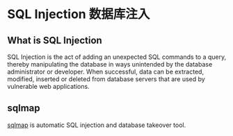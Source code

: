 # SQL Injection 数据库注入

## What is SQL Injection

SQL Injection is the act of adding an unexpected SQL commands to a query, thereby manipulating the database in ways unintended by the database administrator or developer. When successful, data can be extracted, modified, inserted or deleted from database servers that are used by vulnerable web applications.

## sqlmap

[sqlmap](http://sqlmap.org/) is automatic SQL injection and database takeover tool.
